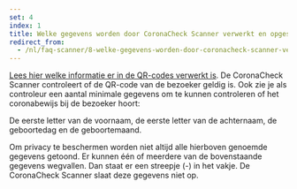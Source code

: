 ```yaml
---
set: 4
index: 1
title: Welke gegevens worden door CoronaCheck Scanner verwerkt en opgeslagen?
redirect_from: 
  - /nl/faq-scanner/8-welke-gegevens-worden-door-coronacheck-scanner-verwerkt-en-opgeslagen
---
```

[Lees hier welke informatie er in de QR-codes verwerkt is](/nl/faq/1-6-welke-informatie-staat-in-mijn-qr-code/).
De CoronaCheck Scanner controleert of de QR-code van de bezoeker geldig is. Ook zie je als controleur een aantal minimale gegevens om te kunnen controleren of het coronabewijs bij de bezoeker hoort:

De eerste letter van de voornaam, de eerste letter van de achternaam, de geboortedag en de geboortemaand.

Om privacy te beschermen worden niet altijd alle hierboven genoemde gegevens getoond. Er kunnen één of meerdere van de bovenstaande gegevens wegvallen. Dan staat er een streepje (-) in het vakje.
De CoronaCheck Scanner slaat deze gegevens niet op.

